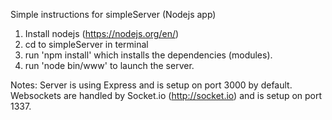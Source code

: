 Simple instructions for simpleServer (Nodejs app)

1. Install nodejs (https://nodejs.org/en/)
2. cd to simpleServer in terminal
3. run 'npm install' which installs the dependencies (modules).
4. run 'node bin/www' to launch the server.

Notes:
Server is using Express and is setup on port 3000 by default.
Websockets are handled by Socket.io (http://socket.io) and is setup on port 1337.

